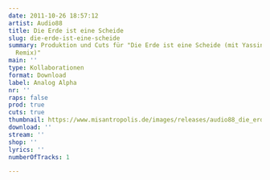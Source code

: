 ```yaml
---
date: 2011-10-26 18:57:12
artist: Audio88
title: Die Erde ist eine Scheide
slug: die-erde-ist-eine-scheide
summary: Produktion und Cuts für "Die Erde ist eine Scheide (mit Yassin / Misanthrop
  Remix)"
main: ''
type: Kollaborationen
format: Download
label: Analog Alpha
nr: ''
raps: false
prod: true
cuts: true
thumbnail: https://www.misantropolis.de/images/releases/audio88_die_erde.jpg
download: ''
stream: ''
shop: ''
lyrics: ''
numberOfTracks: 1

---
```



